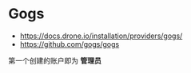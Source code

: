 # Gogs

* https://docs.drone.io/installation/providers/gogs/
* https://github.com/gogs/gogs

第一个创建的账户即为 **管理员**
